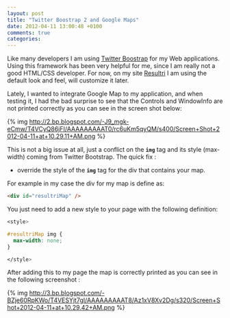 ```yaml
---
layout: post
title: "Twitter Boostrap 2 and Google Maps"
date: 2012-04-11 13:00:48 +0100
comments: true
categories:
---
```

Like many developers I am using [Twitter Boostrap](http://twitter.github.com/bootstrap/) for my Web applications. Using this framework has been very helpful for me, since I am really not a good HTML/CSS developer. For now, on my site [Resultri](http://www.resultri.com/) I am using the default look and feel, will customize it later.

Lately, I wanted to integrate Google Map to my application, and when testing it, I had the bad surprise to see that the Controls and WindowInfo are not printed correctly as you can see in the screen shot below:

{% img http://2.bp.blogspot.com/-J9_mgk-eCmw/T4VCyQ86jFI/AAAAAAAAAT0/rc6uKm5qyQM/s400/Screen+Shot+2012-04-11+at+10.29.11+AM.png %}

This is not a big issue at all, just a conflict on the **`img`** tag and its style (max-width) coming from Twitter Bootstrap. The quick fix :

* override the style of the **`img`** tag for the div that contains your map.

For example in my case the div for my map is define as:

``` html
<div id="resultriMap" />
```

You just need to add a new style to your page with the following definition:

``` css
<style>

#resultriMap img {  
  max-width: none;
}

</style>
```

After adding this to my page the map is correctly printed as you can see in the following screenshot :

{% img http://3.bp.blogspot.com/-BZje60RpKWo/T4VESYjt7gI/AAAAAAAAAT8/Az1xV8Xv2Dg/s320/Screen+Shot+2012-04-11+at+10.29.42+AM.png %}
